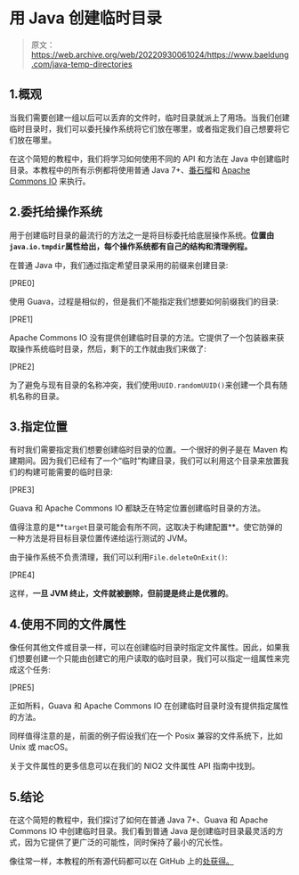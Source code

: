 # 用 Java 创建临时目录

> 原文：<https://web.archive.org/web/20220930061024/https://www.baeldung.com/java-temp-directories>

## 1.概观

当我们需要创建一组以后可以丢弃的文件时，临时目录就派上了用场。当我们创建临时目录时，我们可以委托操作系统将它们放在哪里，或者指定我们自己想要将它们放在哪里。

在这个简短的教程中，我们将学习如何使用不同的 API 和方法在 Java 中创建临时目录。本教程中的所有示例都将使用普通 Java 7+、[番石榴](https://web.archive.org/web/20221128051525/https://search.maven.org/artifact/com.google.guava/guava/29.0-jre/bundle)和 [Apache Commons IO](https://web.archive.org/web/20221128051525/https://search.maven.org/artifact/org.checkerframework.annotatedlib/commons-io/2.7/jar) 来执行。

## 2.委托给操作系统

用于创建临时目录的最流行的方法之一是将目标委托给底层操作系统。**位置由`java.io.tmpdir`属性给出，每个操作系统都有自己的结构和清理例程。**

在普通 Java 中，我们通过指定希望目录采用的前缀来创建目录:

[PRE0]

使用 Guava，过程是相似的，但是我们不能指定我们想要如何前缀我们的目录:

[PRE1]

Apache Commons IO 没有提供创建临时目录的方法。它提供了一个包装器来获取操作系统临时目录，然后，剩下的工作就由我们来做了:

[PRE2]

为了避免与现有目录的名称冲突，我们使用`UUID.randomUUID()`来创建一个具有随机名称的目录。

## 3.指定位置

有时我们需要指定我们想要创建临时目录的位置。一个很好的例子是在 Maven 构建期间。因为我们已经有了一个“临时”构建目录，我们可以利用这个目录来放置我们的构建可能需要的临时目录:

[PRE3]

Guava 和 Apache Commons IO 都缺乏在特定位置创建临时目录的方法。

值得注意的是**`target`目录可能会有所不同，这取决于构建配置**。使它防弹的一种方法是将目标目录位置传递给运行测试的 JVM。

由于操作系统不负责清理，我们可以利用`File.deleteOnExit()`:

[PRE4]

这样，**一旦 JVM 终止，文件就被删除，但前提是终止是优雅的**。

## 4.使用不同的文件属性

像任何其他文件或目录一样，可以在创建临时目录时指定文件属性。因此，如果我们想要创建一个只能由创建它的用户读取的临时目录，我们可以指定一组属性来完成这个任务:

[PRE5]

正如所料，Guava 和 Apache Commons IO 在创建临时目录时没有提供指定属性的方法。

同样值得注意的是，前面的例子假设我们在一个 Posix 兼容的文件系统下，比如 Unix 或 macOS。

关于文件属性的更多信息可以在我们的 NIO2 文件属性 API 指南中找到。

## 5.结论

在这个简短的教程中，我们探讨了如何在普通 Java 7+、Guava 和 Apache Commons IO 中创建临时目录。我们看到普通 Java 是创建临时目录最灵活的方式，因为它提供了更广泛的可能性，同时保持了最小的冗长性。

像往常一样，本教程的所有源代码都可以在 GitHub 上的[处获得。](https://web.archive.org/web/20221128051525/https://github.com/eugenp/tutorials/tree/master/core-java-modules/core-java-io-3)